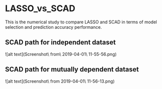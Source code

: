 # LASSO_vs_SCAD
This is the numerical study to compare LASSO and SCAD in terms of model selection and prediction accuracy performance.
## SCAD path for independent dataset
![alt text](Screenshot\ from\ 2019-04-01\ 11-55-56.png)
## SCAD path for mutually dependent dataset
![alt text](Screenshot\ from 2019-04-01\ 11-56-13.png)
